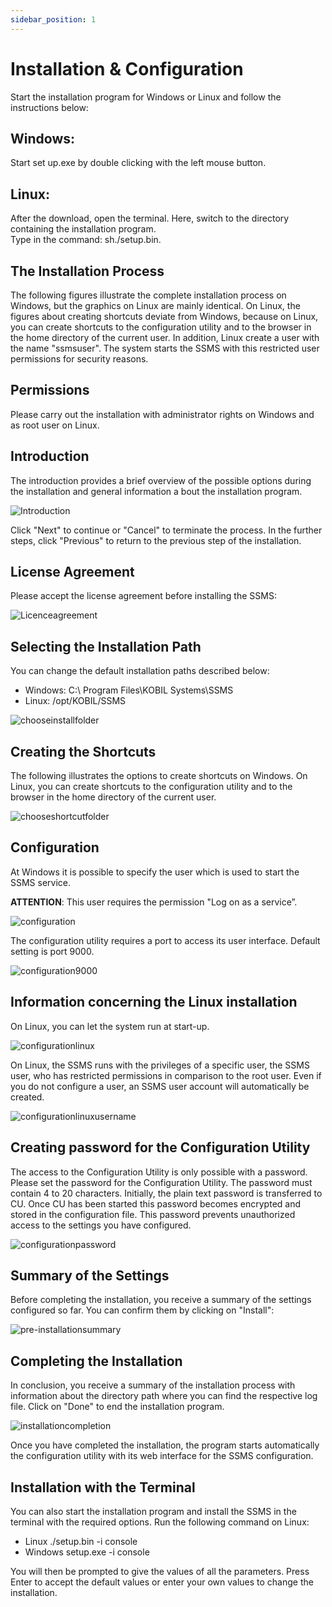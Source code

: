 ```yaml
---
sidebar_position: 1
---
```

# Installation & Configuration

Start the installation program for Windows or Linux and follow the instructions below:

## Windows:

Start set up.exe by double clicking with the left mouse button.

## Linux:

After the download, open the terminal. Here, switch to the directory containing the installation program.  
Type in the command: sh./setup.bin.  

## The Installation Process

The following figures illustrate the complete installation process on Windows, but the graphics on Linux are mainly identical. On Linux, the figures about creating shortcuts deviate from Windows, because on Linux, you can create shortcuts to the configuration utility and to the browser in the home directory of the current user. In addition, Linux create a user with the name "ssmsuser". The system starts the SSMS with this restricted user permissions for security reasons.  

## Permissions

Please carry out the installation with administrator rights on Windows and as root user on Linux.

## Introduction

The introduction provides a brief overview of the possible options during the installation and general information a bout the installation program.

![Introduction](installation_introduction.png)  

Click "Next" to continue or "Cancel" to terminate the process. In the further steps, click "Previous" to return to the previous step of the installation.  

## License Agreement  

Please accept the license agreement before installing the SSMS:  

![Licenceagreement](installation_licenceagreement.png)  

## Selecting the Installation Path  

You can change the default installation paths described below:
* Windows:  C:\ Program Files\KOBIL Systems\SSMS  
* Linux: /opt/KOBIL/SSMS  


![chooseinstallfolder](installation_chooseinstallfolder.png)  

## Creating the Shortcuts  

The following illustrates the options to create shortcuts on Windows. On Linux, you can create shortcuts to the configuration utility and to the browser in the home directory of the current user.  

![chooseshortcutfolder](installation_chooseshortcutfolder.png)  


## Configuration  

At Windows it is possible to specify the user which is used to start the SSMS service.

**ATTENTION**: This user requires the permission "Log on as a service”.

![configuration](installation_configuration.png)  

The configuration utility requires a port to access its user interface. Default setting is port 9000.  

![configuration9000](installation_configuration9000.png)  

## Information concerning the Linux installation  

On Linux, you can let the system run at start-up.  

![configurationlinux](installation_configurationlinux.png)  

On Linux, the SSMS runs with the privileges of a specific user, the SSMS user, who has restricted permissions in comparison to the root user. Even if you do not configure a user, an SSMS user account will automatically be created.  

![configurationlinuxusername](installation_configurationlinuxusername.png)  

## Creating password for the Configuration Utility  

The access to the Configuration Utility is only possible with a password. Please set the password for the Configuration Utility. The password must contain 4 to 20 characters. Initially, the plain text password is transferred to CU. Once CU has been started this password becomes encrypted and stored in the configuration file. This password prevents unauthorized access to the settings you have configured.  

![configurationpassword](installation_configurationpassword.png)  

 ## Summary of the Settings  

 Before completing the installation, you receive a summary of the settings configured so far. You can confirm them by clicking on "Install":  

 ![pre-installationsummary](installation_summary.png)  

 ## Completing the Installation  

In conclusion, you receive a summary of the installation process with information about the directory path where you can find the respective log file. Click on "Done" to end the installation program.  

  ![installationcompletion](installation_completion.png)  

Once you have completed the installation, the program starts automatically the configuration utility with its web interface for the SSMS configuration.  

  ## Installation with the Terminal  

You can also start the installation program and install the SSMS in the terminal with the required options. Run the following command on Linux:  
  * Linux
           ./setup.bin -i console  
  * Windows
            setup.exe -i  console  

You will then be prompted to give the values of all the parameters. Press Enter to accept the default values or enter your own values to change the installation.  

